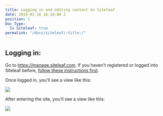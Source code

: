 ```yaml
---
title: Logging in and editing content on Siteleaf
date: 2019-01-16 16:16:00 Z
position: 1
Doc Type:
  Is Siteleaf: true
permalink: "/docs/siteleaf/:title:/"
---
```


## Logging in:

Go to https://manage.siteleaf.com. If you haven't registered or logged into Siteleaf before, [follow these instructions first](https://github.com/hotosm/hotosm-website/wiki/Registering-with-Siteleaf).

Once logged in, you’ll see a view like this:

![](https://api.monosnap.com/rpc/file/download?id=imdcI6u3cpUbWs93XyrZMf0sSqCUci)

After entering the site, you'll see a view like this:

![](https://api.monosnap.com/rpc/file/download?id=qBUvMzmHlVknn59flb12DPlgJzmkwe)
